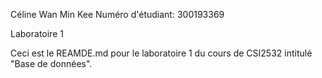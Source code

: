 Céline Wan Min Kee
Numéro d'étudiant: 300193369

Laboratoire 1

Ceci est le REAMDE.md pour le laboratoire 1 du cours de CSI2532 intitulé "Base de données".
